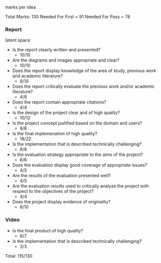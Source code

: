 marks per idea

Total Marks: 130
Needed For First = 91
Needed For Pass = 78


### Report
latent space
- Is the report clearly written and presented?
  - 10/10
- Are the diagrams and images appropriate and clear?
  - 10/10
- Does the report display knowledge of the area of study, previous work and academic literature?
  - 8/10
- Does the report critically evaluate the previous work and/or academic literature?
  - 4/6
- Does the report contain appropriate citations?
  - 4/4
- Is the design of the project clear and of high quality?
  - 10/12
- Is the project concept justified based on the domain and users?
  - 8/8
- Is the final implemenation of high quality?
  - 18/22
- Is the implementation that is described technically challenging?
  - 8/8
- Is the evaluation strategy appropriate to the aims of the project?
  - 6/6
- Does the evaluation display good coverage of appropriate issues?
  - 4/5
- Are the results of the evaluation presented well?
  - 4/5
- Are the evaluation results used to critically analyse the project with respect to the objectives of the project?
  - 4/4
- Does the project display evidence of originality?
  - 8/10

### Video
- Is the final product of high quality?
  - 6/7
- Is the implementation that is described technically challenging?
  - 3/3

Total: 115/130

